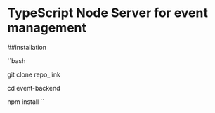 # TypeScript Node Server for event management

##installation

``bash

  git clone repo_link
  
  cd event-backend
  
  npm install
  ``


